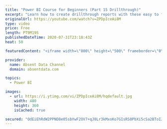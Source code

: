 ```yaml
---
title: "Power BI Course for Beginners (Part 15 Drillthrough)"
excerpt: "Learn how to create drillthrough reports with these easy to follow steps."
originalUrl: https://youtube.com/watch?v=ZPDpIceAi8M
type: video
price: Free
length: PT9M19S
publishedDateTime: 2020-07-31T23:18:43Z
heat: 50

featuredContent: "<iframe width=\"800\" height=\"500\" frameborder=\"0\" src=\"https://www.youtube.com/embed/ZPDpIceAi8M\" allow=\"accelerometer; autoplay; encrypted-media; gyroscope; picture-in-picture\" allowfullscreen></iframe>"

provider:
  name: Absent Data Channel
  domain: absentdata.com

topics:
  - Power BI

images:
  - url: https://i.ytimg.com/vi/ZPDpIceAi8M/hqdefault.jpg
    width: 480
    height: 360
    isCached: true

secured: "OdEiEhRdW2PPND8e05sbYwF2OV7+qJ8Lr3kMxoKo7GIsRS0PbXi5cSa2BToIJlhXEgkJ5CoJGAexoku2PXx0u0rJnPOOt7BSxs4aurjCeG3IdBc7caeTV9g32vAMKpPSrJP+KeTpMW/UcthR+C/QTF3dSiUtx3DOKd6M9ZH1sasQhcQogtiPdcfGNkgxhv6AKhdmyhrkbJ5+Lm6mSTTXFEWXAIXZKNFbOBlLhGBwZoLW15YtVAmbT6VPcqGoHW6Bt/DBqVoTW3AO/DqvNeGzo45w1zlMBkkb4DvO8+OzyeWPc18okch1pzS7aX1yJ6D/SBvWHo4I8KibZA8sUzgHEqEtbz/U3BodfDgsrP6/QH+8iuNicP9QC0+gLK5thXnmJWbVu92kD7VGfo2hFt+6l7DbSXjJZzCZ7oSWOzEmOEI=;mEqWT6/m8VN/JMRr+N78GQ=="
---
```


